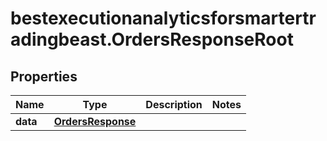 # bestexecutionanalyticsforsmartertradingbeast.OrdersResponseRoot

## Properties

Name | Type | Description | Notes
------------ | ------------- | ------------- | -------------
**data** | [**OrdersResponse**](OrdersResponse.md) |  | 


